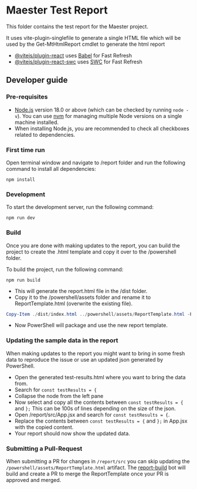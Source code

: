 # Maester Test Report

This folder contains the test report for the Maester project.

It uses vite-plugin-singlefile to generate a single HTML file which will be used by the Get-MtHtmlReport cmdlet to generate the html report

- [@vitejs/plugin-react](https://github.com/vitejs/vite-plugin-react/blob/main/packages/plugin-react/README.md) uses [Babel](https://babeljs.io/) for Fast Refresh
- [@vitejs/plugin-react-swc](https://github.com/vitejs/vite-plugin-react-swc) uses [SWC](https://swc.rs/) for Fast Refresh

## Developer guide

### Pre-requisites

- [Node.js](https://nodejs.org/en/download/) version 18.0 or above (which can be checked by running `node -v`). You can use [nvm](https://github.com/nvm-sh/nvm) for managing multiple Node versions on a single machine installed.
- When installing Node.js, you are recommended to check all checkboxes related to dependencies.

### First time run

Open terminal window and navigate to /report folder and run the following command to install all dependencies:

```
npm install
```

### Development

To start the development server, run the following command:

```
npm run dev
```

### Build

Once you are done with making updates to the report, you can build the project to create the .html template and copy it over to the /powershell folder.

To build the project, run the following command:

```
npm run build
```

- This will generate the report.html file in the /dist folder.
- Copy it to the /powershell/assets folder and rename it to ReportTemplate.html (overwrite the existing file).
```powershell
Copy-Item ./dist/index.html ../powershell/assets/ReportTemplate.html -Force
```
- Now PowerShell will package and use the new report template.

### Updating the sample data in the report

When making updates to the report you might want to bring in some fresh data to reproduce the issue or use an updated json generated by PowerShell.

- Open the generated test-results.html where you want to bring the data from.
- Search for `const testResults = {`
- Collapse the node from the left pane
- Now select and copy all the contents between `const testResults = {` and `};` This can be 100s of lines depending on the size of the json.
- Open /report/src/App.jsx and search for `const testResults = {`.
- Replace the contents between `const testResults = {` and `};` in App.jsx with the copied content.
- Your report should now show the updated data.

### Submitting a Pull-Request

When submitting a PR for changes in `/report/src` you can skip updating the `/powershell/assets/ReportTemplate.html` artifact. The [report-build](https://github.com/maester365/maester/blob/main/.github/workflows/build-report.yaml) bot will build and create a PR to merge the ReportTemplate once your PR is approved and merged.


